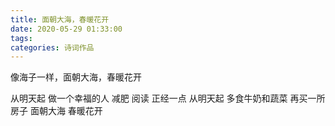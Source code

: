 ```yaml
---
title: 面朝大海，春暖花开
date: 2020-05-29 01:33:00
tags:
categories: 诗词作品
---
```


像海子一样，面朝大海，春暖花开

<!-- more -->

<link rel="stylesheet" href="/css/poem.css">

<p class="poem">
从明天起
做一个幸福的人
减肥 阅读 正经一点
从明天起
多食牛奶和蔬菜
再买一所房子
面朝大海 春暖花开
</p>
